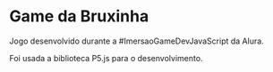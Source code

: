 Game da Bruxinha
================

Jogo desenvolvido durante a #ImersaoGameDevJavaScript da Alura.

Foi usada a biblioteca P5.js para o desenvolvimento.
